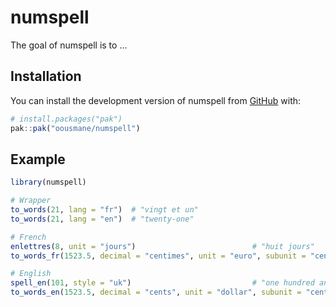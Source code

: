 
# numspell

<!-- badges: start -->
<!-- badges: end -->

The goal of numspell is to ...

## Installation

You can install the development version of numspell from [GitHub](https://github.com/) with:

``` r
# install.packages("pak")
pak::pak("oousmane/numspell")
```

## Example

``` r
library(numspell)

# Wrapper
to_words(21, lang = "fr")  # "vingt et un"
to_words(21, lang = "en")  # "twenty-one"

# French
enlettres(8, unit = "jours")                          # "huit jours"
to_words_fr(1523.5, decimal = "centimes", unit = "euro", subunit = "centime")

# English
spell_en(101, style = "uk")                           # "one hundred and one"
to_words_en(1523.5, decimal = "cents", unit = "dollar", subunit = "cent")

```
